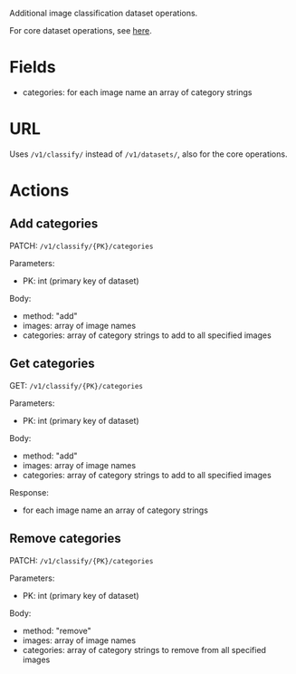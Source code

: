 Additional image classification dataset operations.

For core dataset operations, see [here](datasets.md).

# Fields

  * categories: for each image name an array of category strings

# URL

Uses `/v1/classify/` instead of `/v1/datasets/`, 
also for the core operations.

# Actions

## Add categories

PATCH: `/v1/classify/{PK}/categories`

Parameters:

  * PK: int (primary key of dataset)

Body:

  * method: "add"
  * images: array of image names
  * categories: array of category strings to add to all specified images

## Get categories

GET: `/v1/classify/{PK}/categories`

Parameters:

  * PK: int (primary key of dataset)

Body:

  * method: "add"
  * images: array of image names
  * categories: array of category strings to add to all specified images

Response:

  * for each image name an array of category strings

## Remove categories

PATCH: `/v1/classify/{PK}/categories`

Parameters:

  * PK: int (primary key of dataset)

Body:

  * method: "remove"
  * images: array of image names
  * categories: array of category strings to remove from all specified images
